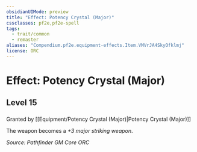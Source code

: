 ```yaml
---
obsidianUIMode: preview
title: "Effect: Potency Crystal (Major)"
cssclasses: pf2e,pf2e-spell
tags:
  - trait/common
  - remaster
aliases: "Compendium.pf2e.equipment-effects.Item.VMVrJA4SkyOfklmj"
license: ORC
---
```

# Effect: Potency Crystal (Major)
## Level 15
### 






Granted by [[Equipment/Potency Crystal (Major)|Potency Crystal (Major)]]

The weapon becomes a _+3 major striking weapon_.

*Source: Pathfinder GM Core*
*ORC*